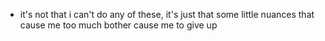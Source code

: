 - it's not that i can't do any of these, it's just that some little nuances that cause me too much bother cause me to give up
